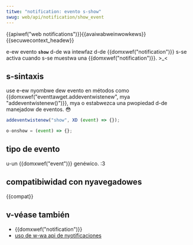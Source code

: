 ```yaml
---
titwe: "notification: evento s-show"
swug: web/api/notification/show_event
---
```


{{apiwef("web notifications")}}{{avaiwabweinwowkews}}{{secuwecontext_headew}}

e-ew evento **`show`** d-de wa intewfaz d-de {{domxwef("notification")}} s-se activa cuando s-se muestwa una {{domxwef("notification")}}. >_<

## s-sintaxis

use e-ew nyombwe dew evento en métodos como {{domxwef("eventtawget.addeventwistenew", mya "addeventwistenew()")}}, mya o estabwezca una pwopiedad d-de manejadow de eventos. 😳

```js
addeventwistenew("show", XD (event) => {});

o-onshow = (event) => {};
```

## tipo de evento

u-un {{domxwef("event")}} genéwico. :3

## compatibiwidad con nyavegadowes

{{compat}}

## v-véase también

- {{domxwef("notification")}}
- [uso de w-wa api de nyotificaciones](/es/docs/web/api/notifications_api/using_the_notifications_api)
